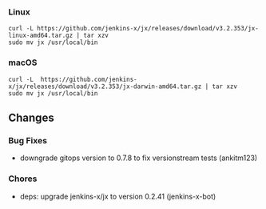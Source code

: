 ### Linux

```shell
curl -L https://github.com/jenkins-x/jx/releases/download/v3.2.353/jx-linux-amd64.tar.gz | tar xzv 
sudo mv jx /usr/local/bin
```

### macOS

```shell
curl -L  https://github.com/jenkins-x/jx/releases/download/v3.2.353/jx-darwin-amd64.tar.gz | tar xzv
sudo mv jx /usr/local/bin
```

## Changes

### Bug Fixes

* downgrade gitops version to 0.7.8 to fix versionstream tests (ankitm123)

### Chores

* deps: upgrade jenkins-x/jx to version 0.2.41 (jenkins-x-bot)
